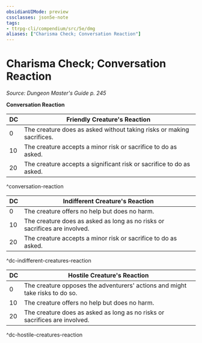 ```yaml
---
obsidianUIMode: preview
cssclasses: json5e-note
tags:
- ttrpg-cli/compendium/src/5e/dmg
aliases: ["Charisma Check; Conversation Reaction"]
---
```

# Charisma Check; Conversation Reaction
*Source: Dungeon Master's Guide p. 245* 

**Conversation Reaction**

| DC | Friendly Creature's Reaction |
|----|------------------------------|
| 0 | The creature does as asked without taking risks or making sacrifices. |
| 10 | The creature accepts a minor risk or sacrifice to do as asked. |
| 20 | The creature accepts a significant risk or sacrifice to do as asked. |
^conversation-reaction

| DC | Indifferent Creature's Reaction |
|----|---------------------------------|
| 0 | The creature offers no help but does no harm. |
| 10 | The creature does as asked as long as no risks or sacrifices are involved. |
| 20 | The creature accepts a minor risk or sacrifice to do as asked. |
^dc-indifferent-creatures-reaction

| DC | Hostile Creature's Reaction |
|----|-----------------------------|
| 0 | The creature opposes the adventurers' actions and might take risks to do so. |
| 10 | The creature offers no help but does no harm. |
| 20 | The creature does as asked as long as no risks or sacrifices are involved. |
^dc-hostile-creatures-reaction